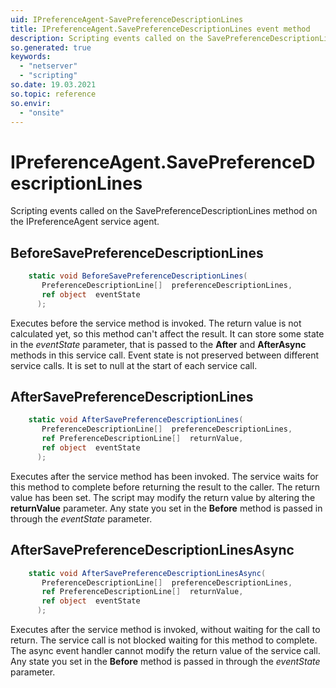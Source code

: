 ```yaml
---
uid: IPreferenceAgent-SavePreferenceDescriptionLines
title: IPreferenceAgent.SavePreferenceDescriptionLines event method
description: Scripting events called on the SavePreferenceDescriptionLines method on the IPreferenceAgent service agent.
so.generated: true
keywords:
  - "netserver"
  - "scripting"
so.date: 19.03.2021
so.topic: reference
so.envir:
  - "onsite"
---
```

# IPreferenceAgent.SavePreferenceDescriptionLines

Scripting events called on the <see cref='M:SuperOffice.CRM.Services.IPreferenceAgent.SavePreferenceDescriptionLines'>SavePreferenceDescriptionLines</see> method on the <see cref='IPreferenceAgent'>IPreferenceAgent</see>  service agent.

## BeforeSavePreferenceDescriptionLines
```cs
    static void BeforeSavePreferenceDescriptionLines(
       PreferenceDescriptionLine[]  preferenceDescriptionLines,
       ref object  eventState
      );
```
Executes before the service method is invoked.
The return value is not calculated yet, so this method can't affect the result.
It can store some state in the *eventState* parameter, that is passed to the **After** and **AfterAsync** methods in this service call.
Event state is not preserved between different service calls. It is set to null at the start of each service call.
## AfterSavePreferenceDescriptionLines
```cs
    static void AfterSavePreferenceDescriptionLines(
       PreferenceDescriptionLine[]  preferenceDescriptionLines,
       ref PreferenceDescriptionLine[]  returnValue,
       ref object  eventState
      );
```
Executes after the service method has been invoked. The service waits for this method to complete before returning the result to the caller.
The return value has been set. The script may modify the return value by altering the **returnValue** parameter.
Any state you set in the **Before** method is passed in through the *eventState* parameter.
## AfterSavePreferenceDescriptionLinesAsync
```cs
    static void AfterSavePreferenceDescriptionLinesAsync(
       PreferenceDescriptionLine[]  preferenceDescriptionLines,
       ref PreferenceDescriptionLine[]  returnValue,
       ref object  eventState
      );
```
Executes after the service method is invoked, without waiting for the call to return.
The service call is not blocked waiting for this method to complete.
The async event handler cannot modify the return value of the service call.
Any state you set in the **Before** method is passed in through the *eventState* parameter.


